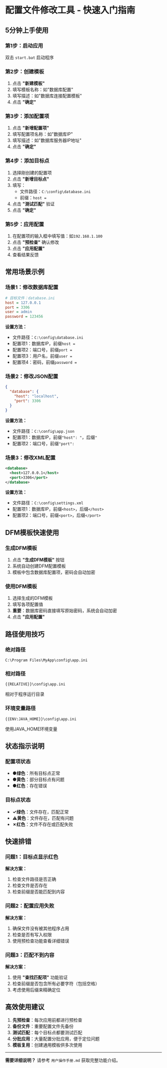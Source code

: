 # 配置文件修改工具 - 快速入门指南

## 5分钟上手使用

### 第1步：启动应用
双击 `start.bat` 启动程序

### 第2步：创建模板
1. 点击 **"新建模板"**
2. 填写模板名称：如"数据库配置"
3. 填写描述：如"数据库连接配置模板"
4. 点击 **"确定"**

### 第3步：添加配置项
1. 点击 **"新增配置项"**
2. 填写配置项名称：如"数据库IP"
3. 填写描述：如"数据库服务器IP地址"
4. 点击 **"确定"**

### 第4步：添加目标点
1. 选择刚创建的配置项
2. 点击 **"新增目标点"**
3. 填写：
   - 文件路径：`C:\config\database.ini`
   - 前缀：`host =`
4. 点击 **"测试匹配"** 验证
5. 点击 **"确定"**

### 第5步：应用配置
1. 在配置项的输入框中填写值：如`192.168.1.100`
2. 点击 **"预检查"** 确认修改
3. 点击 **"应用配置"**
4. 查看结果反馈

## 常用场景示例

### 场景1：修改数据库配置
```ini
# 目标文件：database.ini
host = 127.0.0.1
port = 3306
user = admin
password = 123456
```

**设置方法：**
- 文件路径：`C:\config\database.ini`
- 配置项1：数据库IP，前缀`host =`
- 配置项2：端口号，前缀`port =`
- 配置项3：用户名，前缀`user =`
- 配置项4：密码，前缀`password =`

### 场景2：修改JSON配置
```json
{
  "database": {
    "host": "localhost",
    "port": 3306
  }
}
```

**设置方法：**
- 文件路径：`C:\config\app.json`
- 配置项1：数据库IP，前缀`"host": "`，后缀`"`
- 配置项2：端口号，前缀`"port": `

### 场景3：修改XML配置
```xml
<database>
  <host>127.0.0.1</host>
  <port>3306</port>
</database>
```

**设置方法：**
- 文件路径：`C:\config\settings.xml`
- 配置项1：数据库IP，前缀`<host>`，后缀`</host>`
- 配置项2：端口号，前缀`<port>`，后缀`</port>`

## DFM模板快速使用

### 生成DFM模板
1. 点击 **"生成DFM模板"** 按钮
2. 系统自动创建DFM配置模板
3. 模板中包含数据库配置项，密码会自动加密

### 使用DFM模板
1. 选择生成的DFM模板
2. 填写各项配置值
3. **重要**：数据库密码直接填写原始密码，系统会自动加密
4. 点击 **"应用配置"**

## 路径使用技巧

### 绝对路径
```
C:\Program Files\MyApp\config\app.ini
```

### 相对路径
```
{{RELATIVE}}\config\app.ini
```
相对于程序运行目录

### 环境变量路径
```
{{ENV:JAVA_HOME}}\config\app.ini
```
使用JAVA_HOME环境变量

## 状态指示说明

### 配置项状态
- **●绿色**：所有目标点正常
- **●黄色**：部分目标点有问题
- **●红色**：存在错误

### 目标点状态
- **✓绿色**：文件存在，匹配正常
- **⚠黄色**：文件存在，匹配有问题
- **✗红色**：文件不存在或匹配失败

## 快速排错

### 问题1：目标点显示红色
**解决方案：**
1. 检查文件路径是否正确
2. 检查文件是否存在
3. 检查前缀是否能匹配到内容

### 问题2：配置应用失败
**解决方案：**
1. 确保文件没有被其他程序占用
2. 检查是否有写入权限
3. 使用预检查功能查看详细错误

### 问题3：匹配不到内容
**解决方案：**
1. 使用 **"查找匹配项"** 功能验证
2. 检查前缀是否包含所有必要字符（包括空格）
3. 考虑使用后缀来精确定位

## 高效使用建议

1. **先预检查**：每次应用前都进行预检查
2. **备份文件**：重要配置文件先备份
3. **测试匹配**：每个目标点都要测试匹配
4. **分批应用**：大量配置分批应用，便于定位问题
5. **模板复用**：创建通用模板供多次使用

---

**需要详细说明？** 请参考 `用户操作手册.md` 获取完整功能介绍。 
